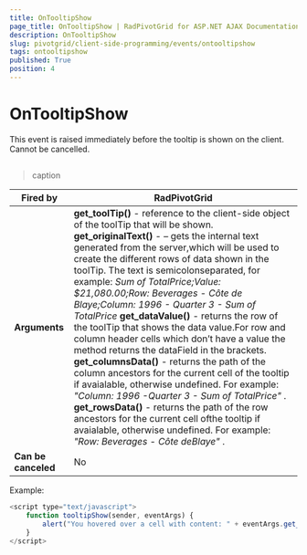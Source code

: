 ```yaml
---
title: OnTooltipShow
page_title: OnTooltipShow | RadPivotGrid for ASP.NET AJAX Documentation
description: OnTooltipShow
slug: pivotgrid/client-side-programming/events/ontooltipshow
tags: ontooltipshow
published: True
position: 4
---
```


# OnTooltipShow



This event is raised immediately before the tooltip is shown on the client. Cannot be cancelled.

## 


>caption  

|  **Fired by**  | RadPivotGrid |
| ------ | ------ |
| **Arguments** | **get_toolTip()** - reference to the client-side object of the toolTip that will be shown. **get_originalText()** - – gets the internal text generated from the server,which will be used to create the different rows of data shown in the toolTip. The text is semicolonseparated, for example: *Sum of TotalPrice;Value: $21,080.00;Row: Beverages - Côte de Blaye;Column: 1996 - Quarter 3 - Sum of TotalPrice*  **get_dataValue()** - returns the row of the toolTip that shows the data value.For row and column header cells which don’t have a value the method returns the dataField in the brackets. **get_columnsData()** - returns the path of the column ancestors for the current	cell of the tooltip if avaialable, otherwise undefined. For example: *"Column: 1996 -Quarter 3 - Sum of TotalPrice"* . **get_rowsData()** - returns the path of the row ancestors for the current cell ofthe tooltip if avaialable, otherwise undefined. For example: *"Row: Beverages - Côte deBlaye"* .|
| **Can be canceled** |No|

Example:

````JavaScript
<script type="text/javascript">
	function tooltipShow(sender, eventArgs) {
		alert("You hovered over a cell with content: " + eventArgs.get_dataValue());
	}
</script>
````


